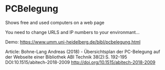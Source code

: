 # PCBelegung
Shows free and used computers on a web page 

You need to change URLS and IP numbers to your environmant...

Demo: https://www.umm.uni-heidelberg.de/bibl/pcbelegung.html

Article:
Bohne-Lang Andreas (2018) - 
Übersichtsplan der PC-Belegung auf der Webseite einer Bibliothek
ABI Technik 38(2):S. 192-195
DOI:10.1515/abitech-2018-2009 http://doi.org/10.1515/abitech-2018-2009  
  
